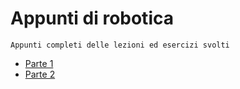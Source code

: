 # Appunti di robotica

````
Appunti completi delle lezioni ed esercizi svolti
````

- [Parte 1](https://github.com/gaiabertolino/appunti/blob/fa6c3c54cb1a4c5ac965cc8b098b7c78e3d704bd/Robotica_Parte1.pdf)
- [Parte 2](https://github.com/gaiabertolino/appunti/blob/0cacafcd9cb33d243906c2b256cc5b937f52d9f6/Robotica_Parte2.pdf)
